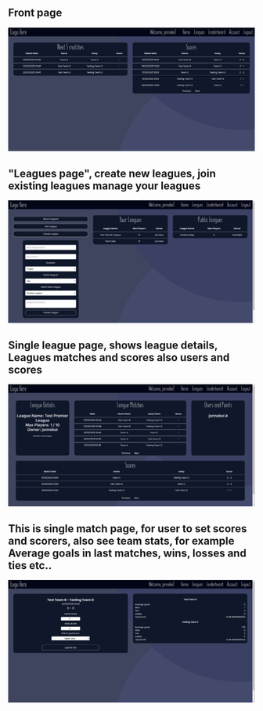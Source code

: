 ## Front page
![Front.PNG](Front.PNG)
## "Leagues page", create new leagues, join existing leagues manage your leagues
![LeaguePage.PNG](LeaguePage.PNG)
## Single league page, shows league details, Leagues matches and scores also users and scores
![SingleLeague.PNG](SingleLeague.PNG)
## This is single match page, for user to set scores and scorers, also see team stats, for example Average goals in last matches, wins, losses and ties etc..
![Match.PNG](Match.PNG)
